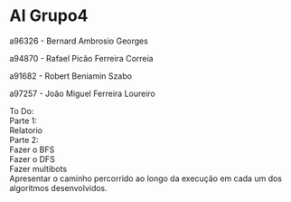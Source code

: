 # AI Grupo4

a96326 - Bernard Ambrosio Georges 

a94870 - Rafael Picão Ferreira Correia

a91682 - Robert Beniamin Szabo

a97257 - João Miguel Ferreira Loureiro

To Do:    
Parte 1:   
    Relatorio   
Parte 2:   
    Fazer o BFS   
    Fazer o DFS   
    Fazer multibots   
    Apresentar o caminho percorrido ao longo da
execução em cada um dos algoritmos desenvolvidos.